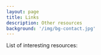 ```yaml
---
layout: page
title: Links
description: Other resources
background: '/img/bg-contact.jpg'
---
```


List of interesting resources:
